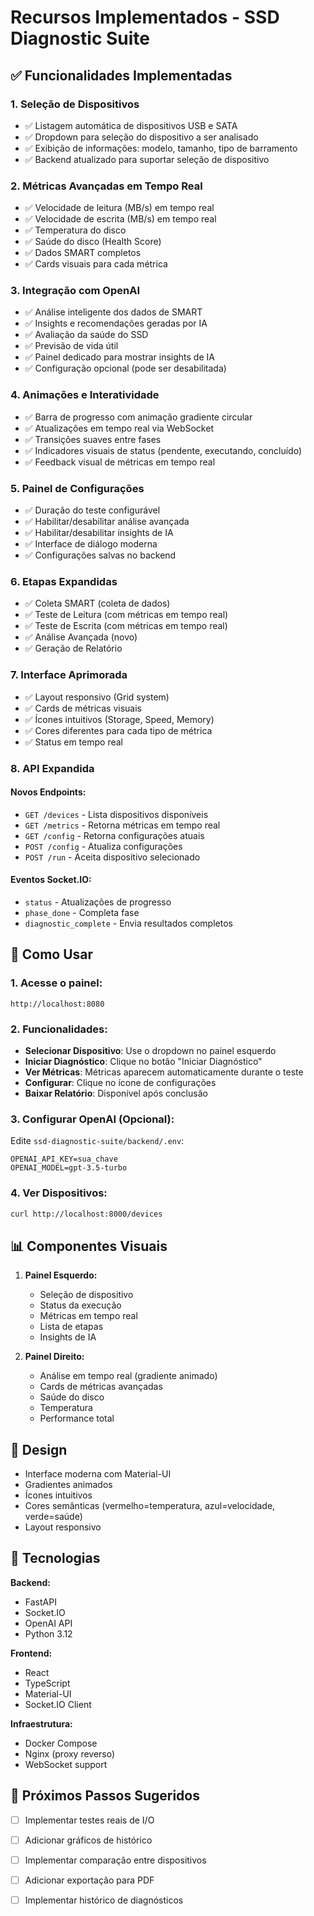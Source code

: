 # Recursos Implementados - SSD Diagnostic Suite

## ✅ Funcionalidades Implementadas

### 1. **Seleção de Dispositivos**
- ✅ Listagem automática de dispositivos USB e SATA
- ✅ Dropdown para seleção do dispositivo a ser analisado
- ✅ Exibição de informações: modelo, tamanho, tipo de barramento
- ✅ Backend atualizado para suportar seleção de dispositivo

### 2. **Métricas Avançadas em Tempo Real**
- ✅ Velocidade de leitura (MB/s) em tempo real
- ✅ Velocidade de escrita (MB/s) em tempo real
- ✅ Temperatura do disco
- ✅ Saúde do disco (Health Score)
- ✅ Dados SMART completos
- ✅ Cards visuais para cada métrica

### 3. **Integração com OpenAI**
- ✅ Análise inteligente dos dados de SMART
- ✅ Insights e recomendações geradas por IA
- ✅ Avaliação da saúde do SSD
- ✅ Previsão de vida útil
- ✅ Painel dedicado para mostrar insights de IA
- ✅ Configuração opcional (pode ser desabilitada)

### 4. **Animações e Interatividade**
- ✅ Barra de progresso com animação gradiente circular
- ✅ Atualizações em tempo real via WebSocket
- ✅ Transições suaves entre fases
- ✅ Indicadores visuais de status (pendente, executando, concluído)
- ✅ Feedback visual de métricas em tempo real

### 5. **Painel de Configurações**
- ✅ Duração do teste configurável
- ✅ Habilitar/desabilitar análise avançada
- ✅ Habilitar/desabilitar insights de IA
- ✅ Interface de diálogo moderna
- ✅ Configurações salvas no backend

### 6. **Etapas Expandidas**
- ✅ Coleta SMART (coleta de dados)
- ✅ Teste de Leitura (com métricas em tempo real)
- ✅ Teste de Escrita (com métricas em tempo real)
- ✅ Análise Avançada (novo)
- ✅ Geração de Relatório

### 7. **Interface Aprimorada**
- ✅ Layout responsivo (Grid system)
- ✅ Cards de métricas visuais
- ✅ Ícones intuitivos (Storage, Speed, Memory)
- ✅ Cores diferentes para cada tipo de métrica
- ✅ Status em tempo real

### 8. **API Expandida**

#### Novos Endpoints:
- `GET /devices` - Lista dispositivos disponíveis
- `GET /metrics` - Retorna métricas em tempo real
- `GET /config` - Retorna configurações atuais
- `POST /config` - Atualiza configurações
- `POST /run` - Aceita dispositivo selecionado

#### Eventos Socket.IO:
- `status` - Atualizações de progresso
- `phase_done` - Completa fase
- `diagnostic_complete` - Envia resultados completos

## 🚀 Como Usar

### 1. Acesse o painel:
```
http://localhost:8080
```

### 2. Funcionalidades:
- **Selecionar Dispositivo**: Use o dropdown no painel esquerdo
- **Iniciar Diagnóstico**: Clique no botão "Iniciar Diagnóstico"
- **Ver Métricas**: Métricas aparecem automaticamente durante o teste
- **Configurar**: Clique no ícone de configurações
- **Baixar Relatório**: Disponível após conclusão

### 3. Configurar OpenAI (Opcional):
Edite `ssd-diagnostic-suite/backend/.env`:
```env
OPENAI_API_KEY=sua_chave
OPENAI_MODEL=gpt-3.5-turbo
```

### 4. Ver Dispositivos:
```bash
curl http://localhost:8000/devices
```

## 📊 Componentes Visuais

1. **Painel Esquerdo:**
   - Seleção de dispositivo
   - Status da execução
   - Métricas em tempo real
   - Lista de etapas
   - Insights de IA

2. **Painel Direito:**
   - Análise em tempo real (gradiente animado)
   - Cards de métricas avançadas
   - Saúde do disco
   - Temperatura
   - Performance total

## 🎨 Design

- Interface moderna com Material-UI
- Gradientes animados
- Ícones intuitivos
- Cores semânticas (vermelho=temperatura, azul=velocidade, verde=saúde)
- Layout responsivo

## 🔧 Tecnologias

**Backend:**
- FastAPI
- Socket.IO
- OpenAI API
- Python 3.12

**Frontend:**
- React
- TypeScript
- Material-UI
- Socket.IO Client

**Infraestrutura:**
- Docker Compose
- Nginx (proxy reverso)
- WebSocket support

## 📝 Próximos Passos Sugeridos

- [ ] Implementar testes reais de I/O
- [ ] Adicionar gráficos de histórico
- [ ] Implementar comparação entre dispositivos
- [ ] Adicionar exportação para PDF
- [ ] Implementar histórico de diagnósticos

